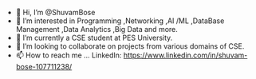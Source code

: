 - 👋 Hi, I’m @ShuvamBose
- 👀 I’m interested in Programming ,Networking ,AI /ML ,DataBase Management ,Data Analytics ,Big Data and more.
- 🌱 I’m currently a CSE student at PES University.
- 💞️ I’m looking to collaborate on projects from various domains of CSE.
- 📫 How to reach me ... LinkedIn: https://www.linkedin.com/in/shuvam-bose-107711238/

<!--- 
ShuvamBose/ShuvamBose is a ✨ special ✨ repository because its `README.md` (this file) appears on your GitHub profile.
You can click the Preview link to take a look at your changes.
--->
